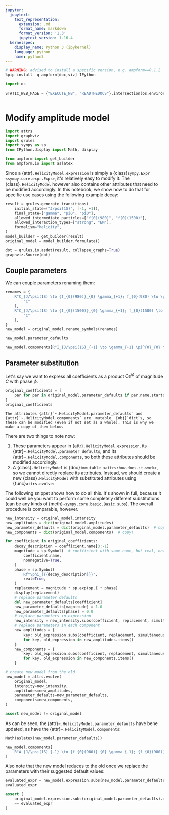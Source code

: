 ```yaml
---
jupyter:
  jupytext:
    text_representation:
      extension: .md
      format_name: markdown
      format_version: '1.3'
      jupytext_version: 1.16.4
  kernelspec:
    display_name: Python 3 (ipykernel)
    language: python
    name: python3
---
```


```python hideCode=true hideOutput=true hidePrompt=true jupyter={"source_hidden": true} tags=["remove-cell", "skip-execution"]
# WARNING: advised to install a specific version, e.g. ampform==0.1.2
%pip install -q ampform[doc,viz] IPython
```

```python hideCode=true hideOutput=true hidePrompt=true jupyter={"source_hidden": true} tags=["remove-cell"]
import os

STATIC_WEB_PAGE = {"EXECUTE_NB", "READTHEDOCS"}.intersection(os.environ)
```

```{autolink-concat}
```


# Modify amplitude model

```python jupyter={"source_hidden": true} mystnb={"code_prompt_show": "Import Python libraries"} tags=["hide-cell"]
import attrs
import graphviz
import qrules
import sympy as sp
from IPython.display import Math, display

from ampform import get_builder
from ampform.io import aslatex
```

Since a {attr}`.HelicityModel.expression` is simply a {class}`sympy.Expr <sympy.core.expr.Expr>`, it's relatively easy to modify it. The {class}`.HelicityModel` however also contains other attributes that need to be modified accordingly. In this notebook, we show how to do that for specific use cases using the following example decay:

```python tags=["remove-output"]
result = qrules.generate_transitions(
    initial_state=("J/psi(1S)", [-1, +1]),
    final_state=["gamma", "pi0", "pi0"],
    allowed_intermediate_particles=["f(0)(980)", "f(0)(1500)"],
    allowed_interaction_types=["strong", "EM"],
    formalism="helicity",
)
model_builder = get_builder(result)
original_model = model_builder.formulate()
```

```python jupyter={"source_hidden": true} tags=["hide-input"]
dot = qrules.io.asdot(result, collapse_graphs=True)
graphviz.Source(dot)
```

## Couple parameters


We can couple parameters renaming them:

```python
renames = {
    R"C_{J/\psi(1S) \to {f_{0}(980)}_{0} \gamma_{+1}; f_{0}(980) \to \pi^{0}_{0} \pi^{0}_{0}}": (
        "C"
    ),
    R"C_{J/\psi(1S) \to {f_{0}(1500)}_{0} \gamma_{+1}; f_{0}(1500) \to \pi^{0}_{0} \pi^{0}_{0}}": (
        "C"
    ),
}
new_model = original_model.rename_symbols(renames)
```

```python
new_model.parameter_defaults
```

```python
new_model.components[R"I_{J/\psi(1S)_{+1} \to \gamma_{+1} \pi^{0}_{0} \pi^{0}_{0}}"]
```

## Parameter substitution


Let's say we want to express all coefficients as a product $Ce^{i\phi}$ of magnitude $C$  with phase $\phi$.

```python
original_coefficients = [
    par for par in original_model.parameter_defaults if par.name.startswith("C")
]
original_coefficients
```

```{margin}
The attributes {attr}`~.HelicityModel.parameter_defaults` and {attr}`~.HelicityModel.components` are _mutable_ {obj}`dict`s, so these can be modified (even if not set as a whole). This is why we make a copy of them below.
```


There are two things to note now:

1. These parameters appear in {attr}`.HelicityModel.expression`, its {attr}`~.HelicityModel.parameter_defaults`, and its  {attr}`~.HelicityModel.components`, so both these attributes should be modified accordingly.
2. A {class}`.HelicityModel` is {doc}`immutable <attrs:how-does-it-work>`, so we cannot directly replace its attributes. Instead, we should create a new {class}`.HelicityModel` with substituted attributes using {func}`attrs.evolve`:


The following snippet shows how to do all this. It's shown in full, because it could well be you want to perform some completely different substitutions (can be any kinds of {meth}`~sympy.core.basic.Basic.subs`). The overall procedure is comparable, however.

```python
new_intensity = original_model.intensity
new_amplitudes = dict(original_model.amplitudes)
new_parameter_defaults = dict(original_model.parameter_defaults)  # copy!
new_components = dict(original_model.components)  # copy!

for coefficient in original_coefficients:
    decay_description = coefficient.name[3:-1]
    magnitude = sp.Symbol(  # coefficient with same name, but real, not complex
        coefficient.name,
        nonnegative=True,
    )
    phase = sp.Symbol(
        Rf"\phi_{{{decay_description}}}",
        real=True,
    )
    replacement = magnitude * sp.exp(sp.I * phase)
    display(replacement)
    # replace parameter defaults
    del new_parameter_defaults[coefficient]
    new_parameter_defaults[magnitude] = 1.0
    new_parameter_defaults[phase] = 0.0
    # replace parameters in expression
    new_intensity = new_intensity.subs(coefficient, replacement, simultaneous=True)
    # replace parameters in each component
    new_amplitudes = {
        key: old_expression.subs(coefficient, replacement, simultaneous=True)
        for key, old_expression in new_amplitudes.items()
    }
    new_components = {
        key: old_expression.subs(coefficient, replacement, simultaneous=True)
        for key, old_expression in new_components.items()
    }

# create new model from the old
new_model = attrs.evolve(
    original_model,
    intensity=new_intensity,
    amplitudes=new_amplitudes,
    parameter_defaults=new_parameter_defaults,
    components=new_components,
)
```

```python jupyter={"source_hidden": true} tags=["hide-cell"]
assert new_model != original_model
```

As can be seen, the {attr}`~.HelicityModel.parameter_defaults` have bene updated, as have the {attr}`~.HelicityModel.components`:

```python
Math(aslatex(new_model.parameter_defaults))
```

```python tags=["full-width"]
new_model.components[
    R"A_{J/\psi(1S)_{-1} \to {f_{0}(980)}_{0} \gamma_{-1}; {f_{0}(980)}_{0} \to \pi^{0}_{0} \pi^{0}_{0}}"
]
```

Also note that the new model reduces to the old once we replace the parameters with their suggested default values:

```python
evaluated_expr = new_model.expression.subs(new_model.parameter_defaults).doit()
evaluated_expr
```

```python jupyter={"source_hidden": true} tags=["hide-cell"]
assert (
    original_model.expression.subs(original_model.parameter_defaults).doit()
    == evaluated_expr
)
```
